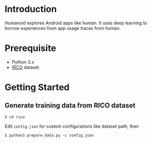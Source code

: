 # Introduction
Humanoid explores Android apps like human. It uses deep learning to borrow experiences from app usage traces from human.

# Prerequisite

- Python 3.x
- [RICO](http://interactionmining.org/rico) dataset

# Getting Started

## Generate training data from RICO dataset

    $ cd rico

Edit `config.json` for custom configurations like dataset path, then

    $ python3 prepare_data.py -c config.json
